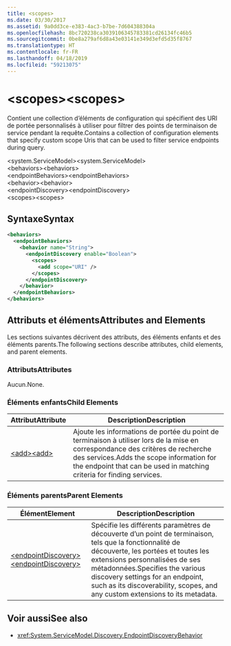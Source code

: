 ```yaml
---
title: <scopes>
ms.date: 03/30/2017
ms.assetid: 9a0dd3ce-e383-4ac3-b7be-7d604388304a
ms.openlocfilehash: 8bc720238ca3039106345783381cd26134fc46b5
ms.sourcegitcommit: 0be8a279af6d8a43e03141e349d3efd5d35f8767
ms.translationtype: HT
ms.contentlocale: fr-FR
ms.lasthandoff: 04/18/2019
ms.locfileid: "59213075"
---
```

# <a name="scopes"></a><span data-ttu-id="00f10-101">\<scopes></span><span class="sxs-lookup"><span data-stu-id="00f10-101">\<scopes></span></span>
<span data-ttu-id="00f10-102">Contient une collection d’éléments de configuration qui spécifient des URI de portée personnalisés à utiliser pour filtrer des points de terminaison de service pendant la requête.</span><span class="sxs-lookup"><span data-stu-id="00f10-102">Contains a collection of configuration elements that specify custom scope Uris that can be used to filter service endpoints during query.</span></span>  
  
<span data-ttu-id="00f10-103">\<system.ServiceModel></span><span class="sxs-lookup"><span data-stu-id="00f10-103">\<system.ServiceModel></span></span>  
<span data-ttu-id="00f10-104">\<behaviors></span><span class="sxs-lookup"><span data-stu-id="00f10-104">\<behaviors></span></span>  
<span data-ttu-id="00f10-105">\<endpointBehaviors></span><span class="sxs-lookup"><span data-stu-id="00f10-105">\<endpointBehaviors></span></span>  
<span data-ttu-id="00f10-106">\<behavior></span><span class="sxs-lookup"><span data-stu-id="00f10-106">\<behavior></span></span>  
<span data-ttu-id="00f10-107">\<endpointDiscovery></span><span class="sxs-lookup"><span data-stu-id="00f10-107">\<endpointDiscovery></span></span>  
<span data-ttu-id="00f10-108">\<scopes></span><span class="sxs-lookup"><span data-stu-id="00f10-108">\<scopes></span></span>  
  
## <a name="syntax"></a><span data-ttu-id="00f10-109">Syntaxe</span><span class="sxs-lookup"><span data-stu-id="00f10-109">Syntax</span></span>  
  
```xml  
<behaviors>
  <endpointBehaviors>
    <behavior name="String">
      <endpointDiscovery enable="Boolean">
        <scopes>
          <add scope="URI" />
        </scopes>
      </endpointDiscovery>
    </behavior>
  </endpointBehaviors>
</behaviors>
```  
  
## <a name="attributes-and-elements"></a><span data-ttu-id="00f10-110">Attributs et éléments</span><span class="sxs-lookup"><span data-stu-id="00f10-110">Attributes and Elements</span></span>  
 <span data-ttu-id="00f10-111">Les sections suivantes décrivent des attributs, des éléments enfants et des éléments parents.</span><span class="sxs-lookup"><span data-stu-id="00f10-111">The following sections describe attributes, child elements, and parent elements.</span></span>  
  
### <a name="attributes"></a><span data-ttu-id="00f10-112">Attributs</span><span class="sxs-lookup"><span data-stu-id="00f10-112">Attributes</span></span>  
 <span data-ttu-id="00f10-113">Aucun.</span><span class="sxs-lookup"><span data-stu-id="00f10-113">None.</span></span>  
  
### <a name="child-elements"></a><span data-ttu-id="00f10-114">Éléments enfants</span><span class="sxs-lookup"><span data-stu-id="00f10-114">Child Elements</span></span>  
  
|<span data-ttu-id="00f10-115">Attribut</span><span class="sxs-lookup"><span data-stu-id="00f10-115">Attribute</span></span>|<span data-ttu-id="00f10-116">Description</span><span class="sxs-lookup"><span data-stu-id="00f10-116">Description</span></span>|  
|---------------|-----------------|  
|[<span data-ttu-id="00f10-117">\<add></span><span class="sxs-lookup"><span data-stu-id="00f10-117">\<add></span></span>](../../../../../docs/framework/configure-apps/file-schema/wcf/add-of-scopes.md)|<span data-ttu-id="00f10-118">Ajoute les informations de portée du point de terminaison à utiliser lors de la mise en correspondance des critères de recherche des services.</span><span class="sxs-lookup"><span data-stu-id="00f10-118">Adds the scope information for the endpoint that can be used in matching criteria for finding services.</span></span>|  
  
### <a name="parent-elements"></a><span data-ttu-id="00f10-119">Éléments parents</span><span class="sxs-lookup"><span data-stu-id="00f10-119">Parent Elements</span></span>  
  
|<span data-ttu-id="00f10-120">Élément</span><span class="sxs-lookup"><span data-stu-id="00f10-120">Element</span></span>|<span data-ttu-id="00f10-121">Description</span><span class="sxs-lookup"><span data-stu-id="00f10-121">Description</span></span>|  
|-------------|-----------------|  
|[<span data-ttu-id="00f10-122">\<endpointDiscovery></span><span class="sxs-lookup"><span data-stu-id="00f10-122">\<endpointDiscovery></span></span>](../../../../../docs/framework/configure-apps/file-schema/wcf/endpointdiscovery.md)|<span data-ttu-id="00f10-123">Spécifie les différents paramètres de découverte d’un point de terminaison, tels que la fonctionnalité de découverte, les portées et toutes les extensions personnalisées de ses métadonnées.</span><span class="sxs-lookup"><span data-stu-id="00f10-123">Specifies the various discovery settings for an endpoint, such as its discoverability, scopes, and any custom extensions to its metadata.</span></span>|  
  
## <a name="see-also"></a><span data-ttu-id="00f10-124">Voir aussi</span><span class="sxs-lookup"><span data-stu-id="00f10-124">See also</span></span>

- <xref:System.ServiceModel.Discovery.EndpointDiscoveryBehavior>
